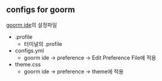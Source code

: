 ## configs for goorm
[goorm ide](https://ide.goorm.io)의 설정파일
- .profile
  - 터미널의 .profile
- configs.yml
  - goorm ide -> preference -> Edit Preference File에 적용
- theme.css
  - goorm ide -> preference -> theme에 적용
